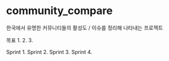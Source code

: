 # community_compare

한국에서 유명한 커뮤니티들의 활성도 / 이슈를 정리해 나타내는 프로젝트




목표
1.
2.
3.






Sprint 1.
Sprint 2.
Sprint 3.
Sprint 4.
